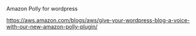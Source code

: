Amazon Polly for wordpress

https://aws.amazon.com/blogs/aws/give-your-wordpress-blog-a-voice-with-our-new-amazon-polly-plugin/
